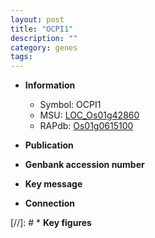 ```yaml
---
layout: post
title: "OCPI1"
description: ""
category: genes
tags: 
---
```


* **Information**  
    + Symbol: OCPI1  
    + MSU: [LOC_Os01g42860](http://rice.uga.edu/cgi-bin/ORF_infopage.cgi?orf=LOC_Os01g42860)  
    + RAPdb: [Os01g0615100](http://rapdb.dna.affrc.go.jp/viewer/gbrowse_details/irgsp1?name=Os01g0615100)  

* **Publication**  

* **Genbank accession number**  

* **Key message**  

* **Connection**  

[//]: # * **Key figures**  


